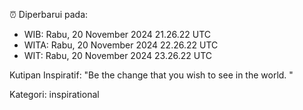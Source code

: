 ⏰ Diperbarui pada:
- WIB: Rabu, 20 November 2024 21.26.22 UTC
- WITA: Rabu, 20 November 2024 22.26.22 UTC
- WIT: Rabu, 20 November 2024 23.26.22 UTC

Kutipan Inspiratif:
"Be the change that you wish to see in the world. "


Kategori: inspirational

